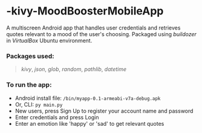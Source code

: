 # -kivy-MoodBoosterMobileApp

A multiscreen Android app that handles user credentials and retrieves quotes relevant to a mood of the user's choosing.
Packaged using *buildozer* in *VirtualBox* Ubuntu environment.

### Packages used:
> *kivy*, *json*, *glob*, *random*, *pathlib*, *datetime*

### To run the app: 
* Android install file: `/bin/myapp-0.1-armeabi-v7a-debug.apk`
* Or, CLI: `py main.py`
* New users, press Sign Up to register your account name and password
* Enter credentials and press Login
* Enter an emotion like 'happy' or 'sad' to get relevant quotes
